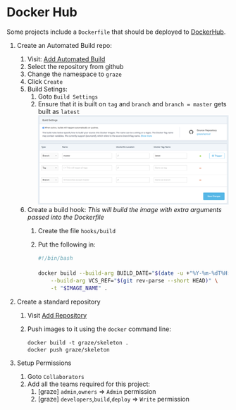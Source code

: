 # Docker Hub

Some projects include a `Dockerfile` that should be deployed to [DockerHub][docker-hub].

1. Create an Automated Build repo:
    1. Visit: [Add Automated Build][dockerhub-add-automated-build]
    1. Select the repository from github
    1. Change the namespace to `graze`
    1. Click `Create`
    1. Build Setings:
        1. Goto `Build Settings`
        1. Ensure that it is built on `tag` and `branch` and `branch = master` gets built as `latest`
            ![build settings][build-settings-image]
    1. Create a build hook: _This will build the image with extra arguments passed into the Dockerfile_
        1. Create the file `hooks/build`
        1. Put the following in:

            ```bash
            #!/bin/bash

            docker build --build-arg BUILD_DATE="$(date -u +"%Y-%m-%dT%H:%M:%SZ")" \
                --build-arg VCS_REF="$(git rev-parse --short HEAD)" \
                -t "$IMAGE_NAME" .
            ```

1. Create a standard repository
    1. Visit [Add Repository][dockerhub-add-repository]
    1. Push images to it using the `docker` command line:

        ```shell
        docker build -t graze/skeleton .
        docker push graze/skeleton
        ```

1. Setup Permissions
    1. Goto `Collaborators`
    1. Add all the teams required for this project:
        1. [graze] `admin`,`owners` => `Admin` permission
        1. [graze] `developers`,`build`,`deploy` => `Write` permission

[docker-hub]: https://hub.docker.com
[dockerhub-add-automated-build]: https://hub.docker.com/add/automated-build/graze/github/orgs/
[dockerhub-add-repository]: https://hub.docker.com/add/repository/?namespace=graze
[build-settings-image]: docker_hub_build_settings.png
